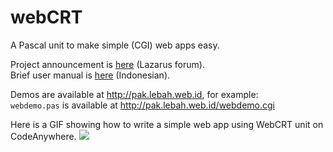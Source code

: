 # webCRT
A Pascal unit to make simple (CGI) web apps easy.

Project announcement is [here](http://forum.lazarus-ide.org/index.php?topic=33946) (Lazarus forum).  
Brief user manual is [here](https://github.com/pakLebah/webCRT/blob/master/howto.md) (Indonesian).

Demos are available at http://pak.lebah.web.id, for example:    
```webdemo.pas``` is available at http://pak.lebah.web.id/webdemo.cgi

Here is a GIF showing how to write a simple web app using WebCRT unit on CodeAnywhere.
![](https://github.com/pakLebah/webCRT/blob/master/webcrt_on_ca.gif)
